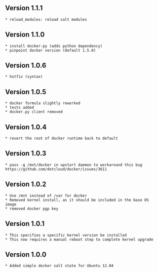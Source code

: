 ## Version 1.1.1
    * reload_modules: reload salt modules

## Version 1.1.0
    * install docker-py (adds python dependency)
    * pinpoint docker version (default 1.5.0)

## Version 1.0.6
    * hotfix (syntax)

## Version 1.0.5
    * docker formula slightly reworked
    * tests added
    * docker.py client removed
   
## Version 1.0.4
    * revert the root of docker runtime back to default

## Version 1.0.3
    * pass -g /mnt/docker in upstart daemon to workaround this bug https://github.com/dotcloud/docker/issues/3611

## Version 1.0.2
    
    * Use /mnt instead of /var for docker
    * Removed kernel install, as it should be included in the base OS image
    * removed docker pgp key

## Version 1.0.1
    * This specifies a specific kernel version be installed
    * This now requires a manual reboot step to complete kernel upgrade

## Version 1.0.0
    * Added simple docker salt state for Ubuntu 12.04
